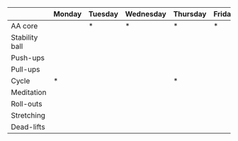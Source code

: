 | | Monday | Tuesday | Wednesday | Thursday | Friday | Saturday | Sunday |
| ---- | ---- | ---- | ---- | ---- | ---- | ---- | ---- | 
| AA core |    | * | * |  * | *  | | |
| Stability ball |  |   |   |   |   | | |
| Push-ups |  | |   | |   | | |
| Pull-ups | | |   | |  | | |
| Cycle | * |   | |  * | |  * |  * |
| Meditation | |   | |   | |   |   |
| Roll-outs | |   | |   | |   |   |
| Stretching | |   | |   | |   |   |
| Dead-lifts | |   | |   | |   |   |